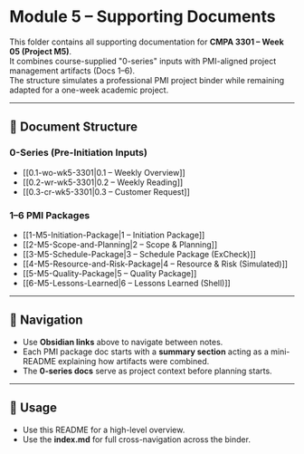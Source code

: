 # Module 5 – Supporting Documents

This folder contains all supporting documentation for **CMPA 3301 – Week 05 (Project M5)**.  
It combines course-supplied "0-series" inputs with PMI-aligned project management artifacts (Docs 1–6).  
The structure simulates a professional PMI project binder while remaining adapted for a one-week academic project.  

---

## 📂 Document Structure

### 0-Series (Pre-Initiation Inputs)
- [[0.1-wo-wk5-3301|0.1 – Weekly Overview]]
- [[0.2-wr-wk5-3301|0.2 – Weekly Reading]]
- [[0.3-cr-wk5-3301|0.3 – Customer Request]]

### 1–6 PMI Packages
- [[1-M5-Initiation-Package|1 – Initiation Package]]
- [[2-M5-Scope-and-Planning|2 – Scope & Planning]]
- [[3-M5-Schedule-Package|3 – Schedule Package (ExCheck)]]
- [[4-M5-Resource-and-Risk-Package|4 – Resource & Risk (Simulated)]]
- [[5-M5-Quality-Package|5 – Quality Package]]
- [[6-M5-Lessons-Learned|6 – Lessons Learned (Shell)]]

---

## 🔗 Navigation
- Use **Obsidian links** above to navigate between notes.  
- Each PMI package doc starts with a **summary section** acting as a mini-README explaining how artifacts were combined.  
- The **0-series docs** serve as project context before planning starts.  

---

## 📌 Usage
- Use this README for a high-level overview.  
- Use the **index.md** for full cross-navigation across the binder.  
